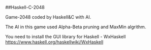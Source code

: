 ##Haskell-C-2048

Game-2048 coded by Haskell&C with AI.

The AI in this game used Alpha-Beta pruning and MaxMin algrithm.

You need to install the GUI library for Haskell - WxHaskell 
https://www.haskell.org/haskellwiki/WxHaskell
